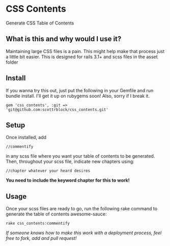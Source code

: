 CSS Contents
============

Generate CSS Table of Contents

What is this and why would I use it?
------------------------------------
Maintaining large CSS files is a pain. This might help make that process just a little bit easier. This is designed for rails 3.1+ and scss files in the asset folder

Install
-------
If you wanna try this out, just put the following in your Gemfile and run bundle install. I'll get it up on rubygems soon! Also, sorry if I break it.
  
	gem 'css_contents', :git => 'git@github.com:scottrblock/css_contents.git'
    
Setup
-----
Once installed, add

	//commentify

in any scss file where you want your table of contents to be generated.  Then, throughout your scss file, indicate new chapters using:

	//chapter whatever your heard desires

**You need to include the keyword chapter for this to work!**

Usage
-----
Once your scss files are ready to go, run the following rake command to generate the table of contents awesome-sauce:

	rake css_contents:commentify

_If someone knows how to make this work with a deployment process, feel free to fork, add and pull request!_
